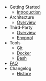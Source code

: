 - Getting Started
  - [Introduction](/)
- Architecture
  - [Overview](/architecture/overview.md)
- Third-Party
  - [Overview](/third_party/overview.md)
  - [Envpool](/third_party/envpool.md)
- Tools
  - [Git](/tools/git.md)
  - [Docker](/tools/docker.md)
  - [Bash](/tools/bash.md)
- [FAQ](faq.md)
- Changelog
  - [History](history.md)
  
